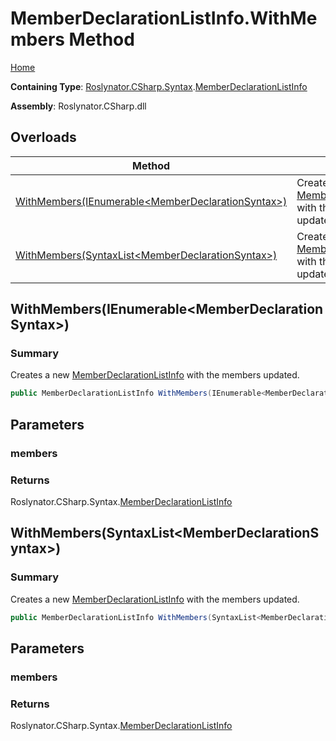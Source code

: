 # MemberDeclarationListInfo\.WithMembers Method

[Home](../../../../../README.md)

**Containing Type**: [Roslynator.CSharp.Syntax](../../README.md)\.[MemberDeclarationListInfo](../README.md)

**Assembly**: Roslynator\.CSharp\.dll

## Overloads

| Method | Summary |
| ------ | ------- |
| [WithMembers(IEnumerable\<MemberDeclarationSyntax>)](#Roslynator_CSharp_Syntax_MemberDeclarationListInfo_WithMembers_System_Collections_Generic_IEnumerable_Microsoft_CodeAnalysis_CSharp_Syntax_MemberDeclarationSyntax__) | Creates a new [MemberDeclarationListInfo](../README.md) with the members updated\. |
| [WithMembers(SyntaxList\<MemberDeclarationSyntax>)](#Roslynator_CSharp_Syntax_MemberDeclarationListInfo_WithMembers_Microsoft_CodeAnalysis_SyntaxList_Microsoft_CodeAnalysis_CSharp_Syntax_MemberDeclarationSyntax__) | Creates a new [MemberDeclarationListInfo](../README.md) with the members updated\. |

## WithMembers\(IEnumerable\<MemberDeclarationSyntax>\)<a name="Roslynator_CSharp_Syntax_MemberDeclarationListInfo_WithMembers_System_Collections_Generic_IEnumerable_Microsoft_CodeAnalysis_CSharp_Syntax_MemberDeclarationSyntax__"></a>

### Summary

Creates a new [MemberDeclarationListInfo](../README.md) with the members updated\.

```csharp
public MemberDeclarationListInfo WithMembers(IEnumerable<MemberDeclarationSyntax> members)
```

## Parameters

### members





### Returns

Roslynator\.CSharp\.Syntax\.[MemberDeclarationListInfo](../README.md)

## WithMembers\(SyntaxList\<MemberDeclarationSyntax>\)<a name="Roslynator_CSharp_Syntax_MemberDeclarationListInfo_WithMembers_Microsoft_CodeAnalysis_SyntaxList_Microsoft_CodeAnalysis_CSharp_Syntax_MemberDeclarationSyntax__"></a>

### Summary

Creates a new [MemberDeclarationListInfo](../README.md) with the members updated\.

```csharp
public MemberDeclarationListInfo WithMembers(SyntaxList<MemberDeclarationSyntax> members)
```

## Parameters

### members





### Returns

Roslynator\.CSharp\.Syntax\.[MemberDeclarationListInfo](../README.md)

